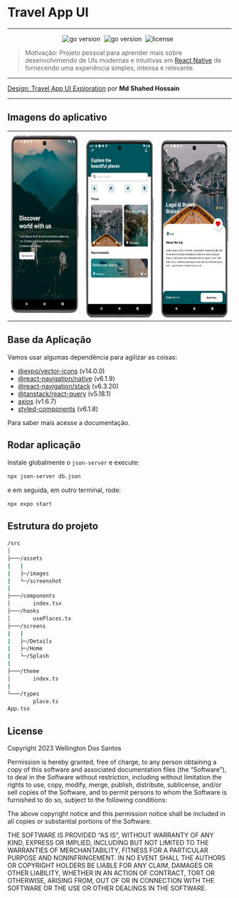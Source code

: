 # Travel App UI
---

<p align="center"><img src="https://img.shields.io/badge/React-18.2.0-00ADD8?style=for-the-badge&logo=React" alt="go version" />&nbsp;&nbsp;<img src="https://img.shields.io/badge/react_native-0.73.2-00ADD8?style=for-the-badge&logo=react&logoColor=%2361DAFB" alt="go version" />&nbsp;&nbsp;<img src="https://img.shields.io/badge/license-MIT-blue?style=for-the-badge" alt="license" />&nbsp;&nbsp;</p>


> Motivação: Projeto pessoal para aprender mais sobre desenvolvimendo de UIs modernas e intuitivas em [React Native](https://reactnative.dev/) de fornecendo uma experiência simples, intensa e relevante.

---

[Design: Travel App UI Exploration](https://dribbble.com/shots/15234492-Travel-App-UI-Exploration) por <b>Md Shahed Hossain</b>

---

## Imagens do aplicativo

<table cellspacing="0" cellpadding="0">
        <tr>
    <td class="first">
            <img src="https://github.com/wellgenio/travel-app-ui/blob/main/src/assets/screenshot/01.png" height= "400px">
    </td>
    <td class="second">
            </br>
            <img src="https://github.com/wellgenio/travel-app-ui/blob/main/src/assets/screenshot/02.png" height= "400px">
    </td>
    <td class="third">
            </br>
            <img src="https://github.com/wellgenio/travel-app-ui/blob/main/src/assets/screenshot/03.png" height= "400px">
    </td>
  </tr>
</table>

## Base da Aplicação

Vamos usar algumas dependência para agilizar as coisas:

- [@expo/vector-icons](https://docs.expo.dev/guides/icons/) (v14.0.0)
- [@react-navigation/native](https://reactnavigation.org/docs/getting-started/)  (v6.1.9)
- [@react-navigation/stack](https://reactnavigation.org/docs/stack-navigator/) (v6.3.20)
- [@tanstack/react-query](https://tanstack.com/query/latest) (v5.18.1)
- [axios](https://axios-http.com/ptbr/docs/intro) (v1.6.7)
- [styled-components](https://styled-components.com/) (v6.1.8)

Para saber mais acesse a documentação.


## Rodar aplicação

Instale globalmente o ``json-server`` e execute:

```sh
npx json-server db.json
```

e em seguida, em outro terminal, rode:

```sh
npx expo start
```

## Estrutura do projeto

```sh
/src
│   
├───/assets
|   |
|   ├─/images
|   └─/screenshot
|
├───/components
│       index.tsx
├───/hooks
│       usePlaces.tx
├───/screens
|   |
|   ├─/Details
|   ├─/Home
|   └─/Splash
|
├───/theme
│       index.ts
|
└───/types
        place.ts
App.tsx
```

## License

Copyright 2023 Wellington Dos Santos

Permission is hereby granted, free of charge, to any person obtaining a copy of this software and associated documentation files (the “Software”), to deal in the Software without restriction, including without limitation the rights to use, copy, modify, merge, publish, distribute, sublicense, and/or sell copies of the Software, and to permit persons to whom the Software is furnished to do so, subject to the following conditions:

The above copyright notice and this permission notice shall be included in all copies or substantial portions of the Software.

THE SOFTWARE IS PROVIDED “AS IS”, WITHOUT WARRANTY OF ANY KIND, EXPRESS OR IMPLIED, INCLUDING BUT NOT LIMITED TO THE WARRANTIES OF MERCHANTABILITY, FITNESS FOR A PARTICULAR PURPOSE AND NONINFRINGEMENT. IN NO EVENT SHALL THE AUTHORS OR COPYRIGHT HOLDERS BE LIABLE FOR ANY CLAIM, DAMAGES OR OTHER LIABILITY, WHETHER IN AN ACTION OF CONTRACT, TORT OR OTHERWISE, ARISING FROM, OUT OF OR IN CONNECTION WITH THE SOFTWARE OR THE USE OR OTHER DEALINGS IN THE SOFTWARE.
